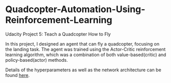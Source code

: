 # Quadcopter-Automation-Using-Reinforcement-Learning

Udacity Project 5: Teach a Quadcopter How to Fly

In this project, I designed an agent that can fly a quadcopter, focusing on the landing task. The agent was trained using the Actor-Critic reinforcement learning algorithm, which was a combination of both value-based(critic) and policy-based(actor) methods.

Details of the hyperparameters as well as the network architecture can be found [here](https://github.com/Tushar16759/Quadcopter-Automation-Using-Reinforcement-Learning/blob/master/Quadcopter_Project.ipynb).
